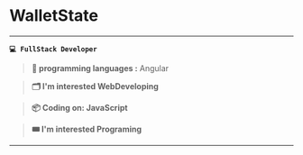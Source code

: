 # WalletState
---
**`💻 FullStack Developer`**

> **💾 programming languages :** Angular

> **🗂️ I'm interested WebDeveloping**

> **📦 Coding on: JavaScript**

> **🎟️ I'm interested Programing**
----
